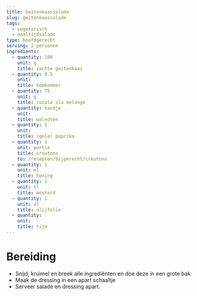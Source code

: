 ```yaml
---
title: Geitenkaassalade
slug: geitenkaassalade
tags: 
  - vegetarisch
  - maaltijdsalade
type: hoofdgerecht
serving: 2 personen
ingredients:
  - quantity: 100
    unit: g
    title: zachte geitenkaas
  - quantity: 0.5
    unit: 
    title: komkommer
  - quantity: 75
    unit: g
    title: rucola sla melange
  - quantity: handje
    unit: 
    title: walnoten
  - quantity: 1
    unit: 
    title: (gele) paprika
  - quantity: 1
    unit: portie
    title: croutons
    to: /recepten/bijgerecht/croutons
  - quantity: 1
    unit: el
    title: honing
  - quantity: 1
    unit: tl
    title: mosterd
  - quantity: 1
    unit: el
    title: olijfolie
  - quantity: 
    unit: 
    title: tijm
---
```


# Bereiding
- Snijd, kruimel en breek alle ingrediënten en doe deze in een grote bak
- Maak de dressing in een apart schaaltje
- Serveer salade en dressing apart.



 